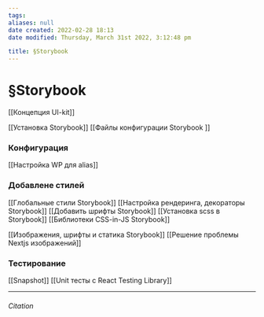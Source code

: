 ```yaml
---
tags: 
aliases: null
date created: 2022-02-28 18:13
date modified: Thursday, March 31st 2022, 3:12:48 pm

title: §Storybook
---
```


# §Storybook

[[Концепция UI-kit]]

[[Установка Storybook]]
[[Файлы конфигурации Storybook ]]

### Конфигурация

[[Настройка WP для alias]]

### Добавлене стилей

[[Глобальные стили Storybook]]
[[Настройка рендеринга, декораторы  Storybook]]
[[Добавить шрифты Storybook]]
[[Установка scss в Storybook]]
[[Библиотеки CSS-in-JS Storybook]]

[[Изображения, шрифты и статика Storybook]]
[[Решение проблемы Nextjs изображений]]

### Тестирование

[[Snapshot]]
[[Unit тесты с React Testing Library]]

---

###### Citation
